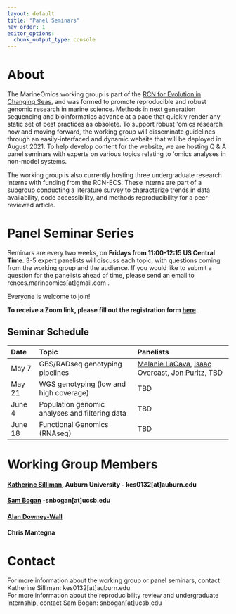 ```yaml
---
layout: default
title: "Panel Seminars"
nav_order: 1
editor_options: 
  chunk_output_type: console
---
```




# About
The MarineOmics working group is part of the [RCN for Evolution in Changing Seas](https://rcn-ecs.github.io/), and was formed to promote reproducible and robust genomic research in marine science. Methods in next generation sequencing and bioinformatics advance at a pace that quickly render any static set of best practices as obsolete. To support robust 'omics research now and moving forward, the working group will disseminate guidelines through an easily-interfaced and dynamic website that will be deployed in August 2021. To help develop content for the website, we are hosting Q & A panel seminars with experts on various topics relating to 'omics analyses in non-model systems.  

The working group is also currently hosting three undergraduate research interns with funding from the RCN-ECS. These interns are part of a subgroup conducting a literature survey to characterize trends in data availability, code accessibility, and methods reproducibility for a peer-reviewed article.

# Panel Seminar Series

Seminars are every two weeks, on **Fridays from 11:00-12:15 US Central Time**. 3-5 expert panelists will discuss each topic, with questions coming from the working group and the audience. If you would like to submit a question for the panelists ahead of time, please send an email to rcnecs.marineomics[at]gmail.com . 

Everyone is welcome to join!  

**To receive a Zoom link, please fill out the registration form [here](
https://auburn.zoom.us/meeting/register/tZ0ode2rpz4sG9Il_TuYexWfqd6HyjdQ58Zi).**  

## Seminar Schedule


| Date        | Topic       | Panelists     |
| :---        | :---        | :---          |
| May 7         | GBS/RADseq genotyping pipelines     | [Melanie LaCava](https://melanielacava.weebly.com/), [Isaac Overcast](https://isaacovercast.github.io/), [Jon Puritz](https://www.marineevoeco.com/), TBD |
| May 21       |  WGS genotyping (low and high coverage)     | TBD|
| June 4       |  Population genomic analyses and filtering data     | TBD|
| June 18       |  Functional Genomics (RNAseq)     | TBD|


# Working Group Members

#### [Katherine Silliman](https://ksilliman.weebly.com/), Auburn University - kes0132[at]auburn.edu
#### [Sam Bogan](http://www.hofmannlab.com/sam-bogan.html) -snbogan[at]ucsb.edu
#### [Alan Downey-Wall](https://cos.northeastern.edu/people/alan-downey-wall/) 
#### Chris Mantegna



# Contact 
For more information about the working group or panel seminars, contact Katherine Silliman: kes0132[at]auburn.edu  
For more information about the reproducibility review and undergraduate internship, contact Sam Bogan: snbogan[at]ucsb.edu



